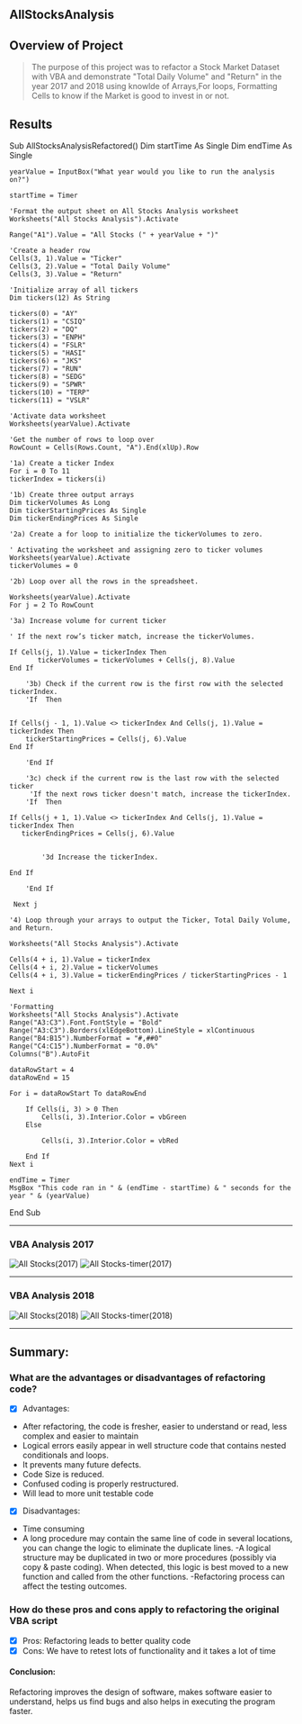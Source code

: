 ## AllStocksAnalysis


## Overview of Project
>The purpose of this project was to refactor a Stock Market Dataset with VBA and demonstrate "Total Daily Volume" and "Return" in the year 2017 and 2018 using 
> knowlde of Arrays,For loops, Formatting Cells to know if the Market is good to invest in or not.

## Results
Sub AllStocksAnalysisRefactored()
    Dim startTime As Single
    Dim endTime  As Single

    yearValue = InputBox("What year would you like to run the analysis on?")

    startTime = Timer
    
    'Format the output sheet on All Stocks Analysis worksheet
    Worksheets("All Stocks Analysis").Activate
    
    Range("A1").Value = "All Stocks (" + yearValue + ")"
    
    'Create a header row
    Cells(3, 1).Value = "Ticker"
    Cells(3, 2).Value = "Total Daily Volume"
    Cells(3, 3).Value = "Return"

    'Initialize array of all tickers
    Dim tickers(12) As String
    
    tickers(0) = "AY"
    tickers(1) = "CSIQ"
    tickers(2) = "DQ"
    tickers(3) = "ENPH"
    tickers(4) = "FSLR"
    tickers(5) = "HASI"
    tickers(6) = "JKS"
    tickers(7) = "RUN"
    tickers(8) = "SEDG"
    tickers(9) = "SPWR"
    tickers(10) = "TERP"
    tickers(11) = "VSLR"
    
    'Activate data worksheet
    Worksheets(yearValue).Activate
    
    'Get the number of rows to loop over
    RowCount = Cells(Rows.Count, "A").End(xlUp).Row
    
    '1a) Create a ticker Index
    For i = 0 To 11
    tickerIndex = tickers(i)

    '1b) Create three output arrays
    Dim tickerVolumes As Long
    Dim tickerStartingPrices As Single
    Dim tickerEndingPrices As Single
    
    '2a) Create a for loop to initialize the tickerVolumes to zero.
    
    ' Activating the worksheet and assigning zero to ticker volumes
    Worksheets(yearValue).Activate
    tickerVolumes = 0
        
    '2b) Loop over all the rows in the spreadsheet.
    
    Worksheets(yearValue).Activate
    For j = 2 To RowCount
    
    '3a) Increase volume for current ticker

    ' If the next row’s ticker match, increase the tickerVolumes.
    
    If Cells(j, 1).Value = tickerIndex Then
           tickerVolumes = tickerVolumes + Cells(j, 8).Value
    End If
        
        '3b) Check if the current row is the first row with the selected tickerIndex.
        'If  Then
            
    
    If Cells(j - 1, 1).Value <> tickerIndex And Cells(j, 1).Value = tickerIndex Then
        tickerStartingPrices = Cells(j, 6).Value
    End If
            
        'End If
        
        '3c) check if the current row is the last row with the selected ticker
         'If the next rows ticker doesn't match, increase the tickerIndex.
        'If  Then
        
    If Cells(j + 1, 1).Value <> tickerIndex And Cells(j, 1).Value = tickerIndex Then
       tickerEndingPrices = Cells(j, 6).Value
     
        
            '3d Increase the tickerIndex.
                       
    End If
         
        'End If
    
     Next j
    
    '4) Loop through your arrays to output the Ticker, Total Daily Volume, and Return.
    
    Worksheets("All Stocks Analysis").Activate
    
    Cells(4 + i, 1).Value = tickerIndex
    Cells(4 + i, 2).Value = tickerVolumes
    Cells(4 + i, 3).Value = tickerEndingPrices / tickerStartingPrices - 1
        
    Next i
    
    'Formatting
    Worksheets("All Stocks Analysis").Activate
    Range("A3:C3").Font.FontStyle = "Bold"
    Range("A3:C3").Borders(xlEdgeBottom).LineStyle = xlContinuous
    Range("B4:B15").NumberFormat = "#,##0"
    Range("C4:C15").NumberFormat = "0.0%"
    Columns("B").AutoFit

    dataRowStart = 4
    dataRowEnd = 15

    For i = dataRowStart To dataRowEnd
        
        If Cells(i, 3) > 0 Then   
            Cells(i, 3).Interior.Color = vbGreen    
        Else
        
            Cells(i, 3).Interior.Color = vbRed
            
        End If   
    Next i
 
    endTime = Timer
    MsgBox "This code ran in " & (endTime - startTime) & " seconds for the year " & (yearValue)

End Sub

 ---
 ### VBA Analysis 2017
![All Stocks(2017)](https://github.com/Tifarahani/Challange-2-Bootcamp/blob/main/Resources/All%20Stocks(2017).png)
![All Stocks-timer(2017)](https://github.com/Tifarahani/Challange-2-Bootcamp/blob/main/Resources/All%20Stocks-timer(2017).png)

---
 ### VBA Analysis 2018
![All Stocks(2018)](https://github.com/Tifarahani/Challange-2-Bootcamp/blob/main/Resources/All%20Stocks(2018).png)
![All Stocks-timer(2018)](https://github.com/Tifarahani/Challange-2-Bootcamp/blob/main/Resources/All%20Stocks-timer(2018).png)
 
 ---
##  Summary:
>
>
>
>
### What are the advantages or disadvantages of refactoring code?
- [x] Advantages:
* After refactoring, the code is fresher, easier to understand or read, less complex and easier to maintain
* Logical errors easily appear in well structure code that contains nested conditionals and loops.
* It prevents many future defects. 
* Code Size is reduced. 
* Confused coding is properly restructured.
* Will lead to more unit testable code 
- [x] Disadvantages:
- Time consuming
- A long procedure may contain the same line of code in several locations, you can change the logic to eliminate the duplicate lines.
-A logical structure may be duplicated in two or more procedures (possibly via copy & paste coding). When detected, this logic is best moved to a new function and called from the other functions.
-Refactoring process can affect the testing outcomes.

### How do these pros and cons apply to refactoring the original VBA script
- [x] Pros: Refactoring leads to better quality code
- [x] Cons: We have to retest lots of functionality and it takes a lot of time

#### Conclusion: 
Refactoring improves the design of software, makes software easier to understand, helps us find bugs and also helps in executing the program faster.


